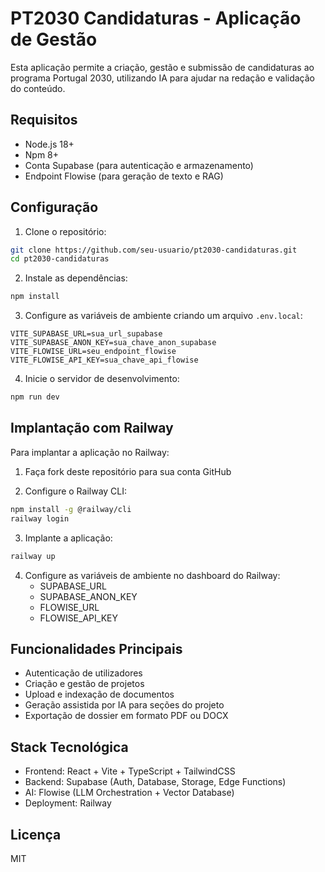
# PT2030 Candidaturas - Aplicação de Gestão

Esta aplicação permite a criação, gestão e submissão de candidaturas ao programa Portugal 2030, utilizando IA para ajudar na redação e validação do conteúdo.

## Requisitos

- Node.js 18+
- Npm 8+
- Conta Supabase (para autenticação e armazenamento)
- Endpoint Flowise (para geração de texto e RAG)

## Configuração

1. Clone o repositório:
```bash
git clone https://github.com/seu-usuario/pt2030-candidaturas.git
cd pt2030-candidaturas
```

2. Instale as dependências:
```bash
npm install
```

3. Configure as variáveis de ambiente criando um arquivo `.env.local`:
```
VITE_SUPABASE_URL=sua_url_supabase
VITE_SUPABASE_ANON_KEY=sua_chave_anon_supabase
VITE_FLOWISE_URL=seu_endpoint_flowise
VITE_FLOWISE_API_KEY=sua_chave_api_flowise
```

4. Inicie o servidor de desenvolvimento:
```bash
npm run dev
```

## Implantação com Railway

Para implantar a aplicação no Railway:

1. Faça fork deste repositório para sua conta GitHub

2. Configure o Railway CLI:
```bash
npm install -g @railway/cli
railway login
```

3. Implante a aplicação:
```bash
railway up
```

4. Configure as variáveis de ambiente no dashboard do Railway:
   - SUPABASE_URL
   - SUPABASE_ANON_KEY
   - FLOWISE_URL
   - FLOWISE_API_KEY

## Funcionalidades Principais

- Autenticação de utilizadores
- Criação e gestão de projetos
- Upload e indexação de documentos
- Geração assistida por IA para seções do projeto
- Exportação de dossier em formato PDF ou DOCX

## Stack Tecnológica

- Frontend: React + Vite + TypeScript + TailwindCSS
- Backend: Supabase (Auth, Database, Storage, Edge Functions)
- AI: Flowise (LLM Orchestration + Vector Database)
- Deployment: Railway

## Licença

MIT
